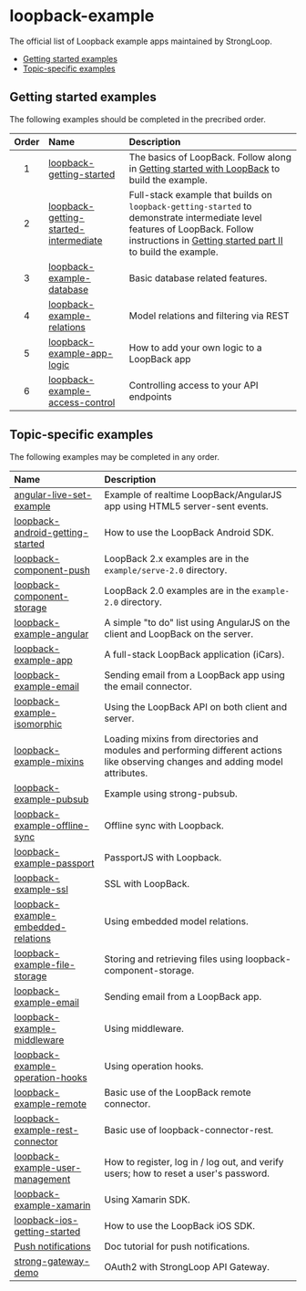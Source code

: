 # loopback-example

The official list of Loopback example apps maintained by StrongLoop.

- [Getting started examples](#getting-started-examples)
- [Topic-specific examples](#topic-specific-examples)

## Getting started examples

The following examples should be completed in the precribed order.

Order|Name|Description
:-:|:--|:--
1|[loopback-getting-started](https://github.com/strongloop/loopback-getting-started)|The basics of LoopBack. Follow along in [Getting started with LoopBack](http://docs.strongloop.com/display/LB/Getting+started+with+LoopBack) to build the example.
2|[loopback-getting-started-intermediate](https://github.com/strongloop/loopback-getting-started-intermediate)|Full-stack example that builds on `loopback-getting-started` to demonstrate intermediate level features of LoopBack. Follow instructions in [Getting started part II](http://docs.strongloop.com/display/LB/Getting+started+part+II) to build the example.
3|[loopback-example-database](https://github.com/strongloop/loopback-example-database)|Basic database related features.
4|[loopback-example-relations](https://github.com/strongloop/loopback-example-relations)|Model relations and filtering via REST
5|[loopback-example-app-logic](https://github.com/strongloop/loopback-example-app-logic)|How to add your own logic to a LoopBack app
6|[loopback-example-access-control](https://github.com/strongloop/loopback-example-access-control)|Controlling access to your API endpoints

## Topic-specific examples

The following examples may be completed in any order.

Name|Description
:--|:--
[angular-live-set-example](https://github.com/strongloop/angular-live-set-example)|Example of realtime LoopBack/AngularJS app using HTML5 server-sent events.
[loopback-android-getting-started](https://github.com/strongloop/loopback-android-getting-started)|How to use the LoopBack Android SDK.
[loopback-component-push](https://github.com/strongloop/loopback-component-push/tree/master/example/server-2.0)|LoopBack 2.x examples are in the `example/serve-2.0` directory.
[loopback-component-storage](https://github.com/strongloop/loopback-component-storage/tree/master/example-2.0)|LoopBack 2.0 examples are in the `example-2.0` directory.
[loopback-example-angular](https://github.com/strongloop/loopback-example-angular)|A simple "to do" list using AngularJS on the client and LoopBack on the server.
[loopback-example-app](https://github.com/strongloop/loopback-example-app)|A full-stack LoopBack application (iCars).
[loopback-example-email](https://github.com/strongloop/loopback-example-email)|Sending email from a LoopBack app using the email connector.
[loopback-example-isomorphic](https://github.com/strongloop/loopback-example-isomorphic)|Using the LoopBack API on both client and server.
[loopback-example-mixins](https://github.com/strongloop/loopback-example-mixins)|Loading mixins from  directories and modules and performing different actions like observing changes and adding model attributes.
[loopback-example-pubsub](https://github.com/strongloop/loopback-example-pubsub) |Example using strong-pubsub.
[loopback-example-offline-sync](https://github.com/strongloop/loopback-example-offline-sync)|Offline sync with Loopback.
[loopback-example-passport](https://github.com/strongloop/loopback-example-passport) |PassportJS with Loopback.
[loopback-example-ssl](https://github.com/strongloop/loopback-example-ssl)|SSL with LoopBack.
[loopback-example-embedded-relations](https://github.com/strongloop/loopback-example-embedded-relations)|Using embedded model relations.
[loopback-example-file-storage](https://github.com/strongloop/loopback-example-file-storage)|Storing and retrieving files using loopback-component-storage.
[loopback-example-email](https://github.com/strongloop/loopback-example-email)|Sending email from a LoopBack app.
[loopback-example-middleware](https://github.com/strongloop/loopback-example-middleware)|Using middleware.
[loopback-example-operation-hooks](https://github.com/strongloop/loopback-example-operation-hooks)|Using operation hooks.
[loopback-example-remote](https://github.com/strongloop/loopback-example-remote)|Basic use of the LoopBack remote connector.
[loopback-example-rest-connector](https://github.com/strongloop/loopback-example-rest-connector)|Basic use of loopback-connector-rest.
[loopback-example-user-management](https://github.com/strongloop/loopback-example-user-management)|How to register, log in / log out, and verify users; how to reset a user's password.
[loopback-example-xamarin](https://github.com/strongloop/loopback-example-xamarin)|Using Xamarin SDK.
[loopback-ios-getting-started](https://github.com/strongloop/loopback-ios-getting-started)|How to use the LoopBack iOS SDK.
[Push notifications](http://docs.strongloop.com/display/LB/Tutorial:+Push+notifications)|Doc tutorial for push notifications.
[strong-gateway-demo](https://github.com/strongloop/strong-gateway-demo)|OAuth2 with StrongLoop API Gateway.
